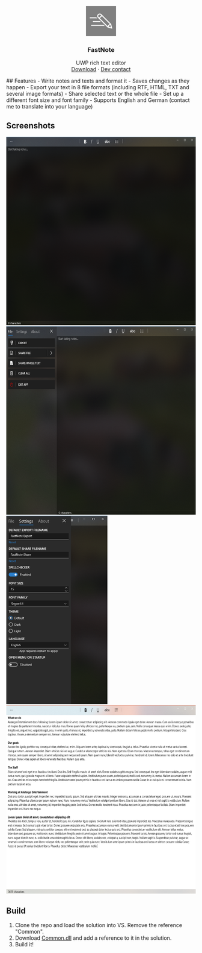 <p align="center">
  <a href="https://github.com/brullsker/FastNote/releases">
    <img src="https://raw.githubusercontent.com/brullsker/FastNote/master/GHAssets/Square44x44Logo.scale-200.png" width=80 height=80>
  </a>

  <h3 align="center">FastNote</h3>

  <p align="center">
    UWP rich text editor
    <br>
    <a href="https://github.com/brullsker/FastNote/releases">Download</a>
    &middot;
    <a href="https://t.me/brullsker">Dev contact</a>
  </p>
</p>
## Features
- Write notes and texts and format it
- Saves changes as they happen
- Export your text in 8 file formats (including RTF, HTML, TXT and several image formats)
- Share selected text or the whole file
- Set up a different font size and font family
- Supports English and German (contact me to translate into your language)

## Screenshots
<p align="left">
  <img src="https://raw.githubusercontent.com/brullsker/FastNote/master/GHAssets/Screenshots/FastNote%2006.08.2018%2023_18_35.png" height=500/>
  <img src="https://raw.githubusercontent.com/brullsker/FastNote/master/GHAssets/Screenshots/FastNote%2006.08.2018%2023_18_56.png" height=500/>
  <img src="https://raw.githubusercontent.com/brullsker/FastNote/master/GHAssets/Screenshots/FastNote%2006.08.2018%2023_19_43.png" height=500/>
  <img src="https://raw.githubusercontent.com/brullsker/FastNote/master/GHAssets/Screenshots/FastNote%2007.08.2018%2008_12_10.png" height=500/>
  </p>

## Build
1. Clone the repo and load the solution into VS. Remove the reference "Common".
2. Download [Common.dll](https://raw.githubusercontent.com/brullsker/FastNote/master/GHAssets/Common.dll) and add a reference to it in the solution.
3. Build it!
